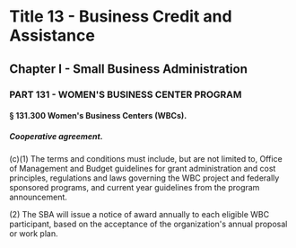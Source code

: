 
# Title 13 - Business Credit and Assistance
## Chapter I - Small Business Administration
### PART 131 - WOMEN'S BUSINESS CENTER PROGRAM
#### § 131.300 Women's Business Centers (WBCs).
##### Cooperative agreement.

(c)(1) The terms and conditions must include, but are not limited to, Office of Management and Budget guidelines for grant administration and cost principles, regulations and laws governing the WBC project and federally sponsored programs, and current year guidelines from the program announcement.

(2) The SBA will issue a notice of award annually to each eligible WBC participant, based on the acceptance of the organization's annual proposal or work plan.
